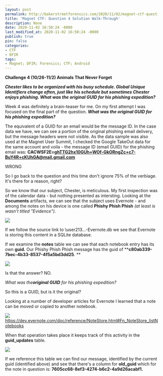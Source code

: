 ```yaml
---
layout: post
permalink: http://bakerstreetforensics.com/2020/11/02/magnet-ctf-question-4-solution-walk-through/
title: 'Magnet CTF: Question 4 Solution Walk-Through'
description: None
date: 2020-11-02 16:50:24 -0000
last_modified_at: 2020-11-02 16:50:24 -0000
publish: true
pin: false
categories:
- CTF
- DFIR
tags:
- Magnet; DFIR; Forensics; CTF; Android
---
```

**Challenge 4 (10/26-11/2) Animals That Never Forget**

**_Chester likes to be organized with his busy schedule. Global Unique Identifiers change often, just like his schedule but sometimes Chester enjoys phishing. What was the original GUID for his phishing expedition?_**

Week 4 was definitely a brain-teaser for me. On my first attempt I was focused on the final part of the question. **_What was the original GUID for his phishing expedition?_**

The equivalent of a GUID for an email would be the message ID. In the case data we have, we can see a portion of the original phishing email delivery, but the message headers were not visible. As the data sample was also used at the Magnet User Summit, I checked the Google TakeOut data for the same account and voila - the message ID (email GUID) for the phishing email was: **CACWSF2E=ghTTG2hx10GUh+WOf-GkORngZc+c7-BuY4R+cKUhGA@mail.gmail.com**

WRONG

So I go back to the question and this time don't ignore 75% of the verbiage. It's there for a reason, right?

So we know that our subject, Chester, is meticulous. My first inspection was of the calendar data - but nothing presented as intersting. Looking at the **Documents** artifacts, we can see that the subject uses Evernote - and among the notes on his device is one called **Phishy Phish Phish** _(at least is wasn't titled "Evidence")_.

![](https://bakerstreetforensics.com/wp-content/uploads/2020/11/evernote.png?w=1024)

If we follow the source link to \user213...-Evernote.db we see that Evernote is storing this content in a SQLite database.

If we examine the **notes** table we can see that each notebook entry has its own **guid.** Our Phishy Phish Phish message has the guid of ****c80ab339-7bec-4b33-8537-4f5a5bd3dd25**. **

![](https://bakerstreetforensics.com/wp-content/uploads/2020/11/current-guid.png?w=1024)

Is that the answer? NO. 

_What was the**original GUID** for his phishing expedition?_

So this is a GUID, but is it the original?

Looking at a number of developer articles for Evernote I learned that a note can be moved or copied to another notebook. 

![](https://bakerstreetforensics.com/wp-content/uploads/2020/11/developer-notes.png?w=1024)https://dev.evernote.com/doc/reference/NoteStore.html#Fn_NoteStore_listNotebooks

When that operation takes place it keeps track of this activity in the **guid_updates** table.

![](https://bakerstreetforensics.com/wp-content/uploads/2020/11/old-guid.png?w=1024)

If we reference this table we can find our message, identified by the current guid (identified above) and see that there's a column for **old_guid** which for the note in question is: **7605cc68-8ef3-4274-b6c2-4a9d26acabf1.**
